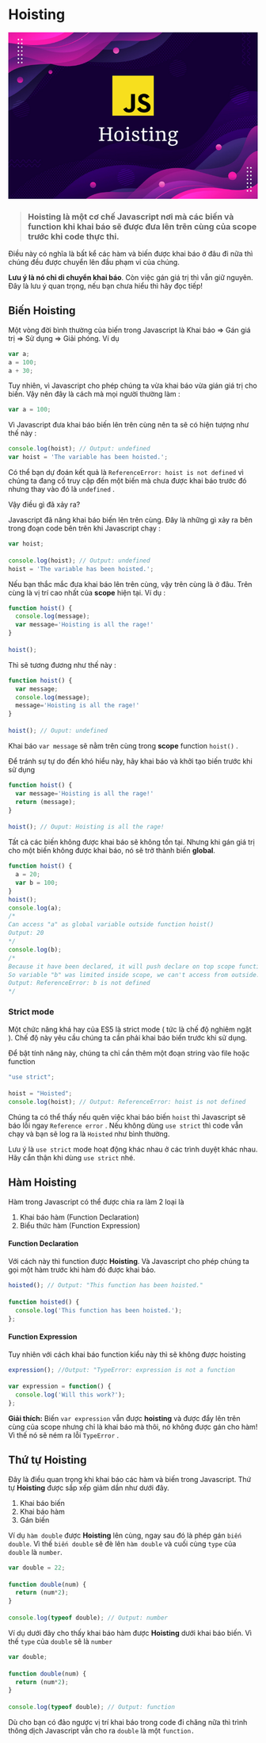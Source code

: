 # Hoisting

![](.gitbook/assets/hoisting-js-cover.png)

> ### **Hoisting** là một cơ chế Javascript nơi mà các biến và function khi khai báo sẽ được đưa lên trên cùng của **scope** trước khi code thực thi.

Điều này có nghĩa là bất kể các hàm và biến được khai báo ở đâu đi nữa thì chúng đều được chuyển lên đầu phạm vi của chúng.

**Lưu ý là nó chỉ di chuyển khai báo**. Còn việc gán giá trị thì vẫn giữ nguyên. Đây là lưu ý quan trọng, nếu bạn chưa hiểu thì hãy đọc tiếp!

## Biến Hoisting

Một vòng đời bình thường của biến trong Javascript là Khai báo =&gt; Gán giá trị =&gt; Sử dụng =&gt; Giải phóng. Ví dụ 

```javascript
var a;
a = 100;
a + 30;
```

Tuy nhiên, vì Javascript cho phép chúng ta vừa khai báo vừa gián giá trị cho biến. Vậy nên đây là cách mà mọi người thường làm :

```javascript
var a = 100;
```

Vì Javascript đưa khai báo biến lên trên cùng nên ta sẽ có hiện tượng như thế này :

```javascript
console.log(hoist); // Output: undefined
var hoist = 'The variable has been hoisted.';
```

Có thể bạn dự đoán kết quả là `ReferenceError: hoist is not defined` vì chúng ta đang cố truy cập đến một biến mà chưa được khai báo trước đó nhưng thay vào đó là `undefined` .

Vậy điều gì đã xảy ra?

Javascript đã nâng khai báo biến lên trên cùng. Đây là những gì xảy ra bên trong đoạn code bên trên khi Javascript chạy :

```javascript
var hoist;

console.log(hoist); // Output: undefined
hoist = 'The variable has been hoisted.';
```

Nếu bạn thắc mắc đưa khai báo lên trên cùng, vậy trên cùng là ở đâu. Trên cùng là vị trí cao nhất của **scope** hiện tại. Ví dụ :

```javascript
function hoist() {
  console.log(message);
  var message='Hoisting is all the rage!'
}

hoist();
```

Thì sẽ tương đương như thế này :

```javascript
function hoist() {
  var message;
  console.log(message);
  message='Hoisting is all the rage!'
}

hoist(); // Ouput: undefined
```

Khai báo `var message` sẽ nằm trên cùng trong **scope** function `hoist()` .

Để tránh sự tự do đến khó hiểu này, hãy khai báo và khởi tạo biến trước khi sử dụng

```javascript
function hoist() {
  var message='Hoisting is all the rage!'
  return (message);
}

hoist(); // Ouput: Hoisting is all the rage!
```

Tất cả các biến không được khai báo sẽ không tồn tại. Nhưng khi gán giá trị cho một biến không được khai báo, nó sẽ trở thành biến **global**.

```javascript
function hoist() {
  a = 20;
  var b = 100;
}
hoist();
console.log(a); 
/* 
Can access "a" as global variable outside function hoist()
Output: 20
*/
console.log(b); 
/*
Because it have been declared, it will push declare on top scope function.
So variable "b" was limited inside scope, we can't access from outside. 
Output: ReferenceError: b is not defined
*/
```

### Strict mode

Một chức năng khá hay của ES5 là strict mode \( tức là chế độ nghiêm ngặt \). Chế độ này yêu cầu chúng ta cần phải khai báo biến trước khi sử dụng.

Để bật tính năng này, chúng ta chỉ cần thêm một đoạn string vào file hoặc function

```javascript
"use strict";

hoist = "Hoisted";
console.log(hoist); // Output: ReferenceError: hoist is not defined
```

Chúng ta có thể thấy nếu quên việc khai báo biến `hoist` thì Javascript sẽ báo lỗi ngay `Reference error` . Nếu không dùng `use strict` thì code vẫn chạy và bạn sẽ log ra là `Hoisted` như bình thường.

Lưu ý là `use strict` mode hoạt động khác nhau ở các trình duyệt khác nhau. Hãy cẩn thận khi dùng `use strict` nhé.

## Hàm Hoisting

Hàm trong Javascript có thể được chia ra làm 2 loại là

1. Khai báo hàm \(Function Declaration\)
2. Biểu thức hàm \(Function Expression\)

#### Function Declaration

Với cách này thì function được **Hoisting**. Và Javascript cho phép chúng ta gọi một hàm trước khi hàm đó được khai báo.

```javascript
hoisted(); // Output: "This function has been hoisted."

function hoisted() {
  console.log('This function has been hoisted.');
};
```

#### Function Expression

Tuy nhiên với cách khai báo function kiểu này thì sẽ không được hoisting

```javascript
expression(); //Output: "TypeError: expression is not a function

var expression = function() {
  console.log('Will this work?');
};
```

**Giải thích:** Biến `var expression` vẫn được **hoisting** và được đẩy lên trên cùng của scope nhưng chỉ là khai báo mà thôi, nó không được gán cho hàm! Vì thế nó sẽ ném ra lỗi `TypeError` .

## Thứ tự Hoisting

Đây là điều quan trọng khi khai báo các hàm và biến trong Javascript. Thứ tự **Hoisting** được sắp xếp giảm dần như dưới đây.

1. Khai báo biến
2. Khai báo hàm
3. Gán biến

Ví dụ `hàm double` được **Hoisting** lên cùng, ngay sau đó là phép gán `biến double`. Vì thế `biến double` sẽ đè lên `hàm double` và cuối cùng `type` của `double` là `number`.

```javascript
var double = 22;

function double(num) {
  return (num*2);
}

console.log(typeof double); // Output: number
```

Ví dụ dưới đây cho thấy khai báo hàm được **Hoisting** dưới khai báo biến. Vì thế `type` của `double` sẽ là `number`

```javascript
var double;

function double(num) {
  return (num*2);
}

console.log(typeof double); // Output: function
```

 Dù cho bạn có đảo ngược vị trí khai báo trong code đi chăng nữa thì trình thông dịch Javascript vẫn cho ra `double` là một `function.`


